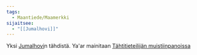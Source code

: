 ```yaml
---
tags:
  - Maantiede/Maamerkki
sijaitsee:
  - "[[Jumalhovi]]"
---
```

Yksi [Jumalhovi](Jumalhovi.md)n tähdistä. Ya'ar mainitaan [Tähtitieteilijän muistiinpanoissa](Tähtitieteilijän%20muistiinpanot.md) 